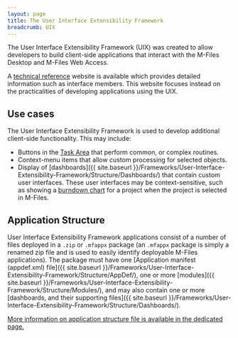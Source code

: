 ```yaml
---
layout: page
title: The User Interface Extensibility Framework
breadcrumb: UIX
---
```


The User Interface Extensibility Framework (UIX) was created to allow developers to build client-side applications that interact with the M-Files Desktop and M-Files Web Access.  

<p class="note">A <a href="https://www.m-files.com/UI_Extensibility_Framework/">technical reference</a> website is available which provides detailed information such as interface members.  This website focuses instead on the practicalities of developing applications using the UIX.</p>

## Use cases

The User Interface Extensibility Framework is used to develop additional client-side functionality.  This may include:

* Buttons in the [Task Area](http://www.m-files.com/user-guide/latest/eng/#using_the_m-files_client.html) that perform common, or complex routines.
* Context-menu items that allow custom processing for selected objects.
* Display of [dashboards]({{ site.baseurl }}/Frameworks/User-Interface-Extensibility-Framework/Structure/Dashboards/) that contain custom user interfaces.  These user interfaces may be context-sensitive, such as showing a [burndown chart](https://en.wikipedia.org/wiki/Burn_down_chart) for a project when the project is selected in M-Files.

## Application Structure

User Interface Extensibility Framework applications consist of a number of files deployed in a `.zip` or `.mfappx` package (an `.mfappx` package is simply a renamed zip file and is used to easily identify deployable M-Files applications).  The package must have one [Application manifest (appdef.xml) file]({{ site.baseurl }}/Frameworks/User-Interface-Extensibility-Framework/Structure/AppDef/), one or more [modules]({{ site.baseurl }}/Frameworks/User-Interface-Extensibility-Framework/Structure/Modules/), and may also contain one or more [dashboards, and their supporting files]({{ site.baseurl }}/Frameworks/User-Interface-Extensibility-Framework/Structure/Dashboards/).

<p class="note"><a href="{{ site.baseurl }}/Frameworks/User-Interface-Extensibility-Framework/Structure/">More information on application structure file is available in the dedicated page.</a></p>